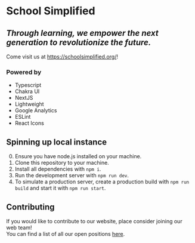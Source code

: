 # School Simplified

## _Through learning, we empower the next generation to revolutionize the future._

Come visit us at <https://schoolsimplified.org/>!

### Powered by

-   Typescript
-   Chakra UI
-   NextJS
-   Lightweight
-   Google Analytics
-   ESLint
-   React Icons

## Spinning up local instance

0. Ensure you have node.js installed on your machine.
1. Clone this repository to your machine.
2. Install all dependencies with `npm i`.
3. Run the development server with `npm run dev`.
4. To simulate a production server, create a production build with
   `npm run build` and start it with `npm run start`.

## Contributing

If you would like to contribute to our website, place consider joining our web
team!  
You can find a list of all our open positions
[here](https://schoolsimplified.org/volunteer).
